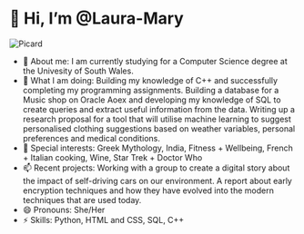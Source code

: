 <h1>
	👋 Hi, I’m @Laura-Mary
</h1>

<img src="https://giphy.com/embed/L3ut1TkDIqduYKM21D" alt=Picard>


	

- 👀 About me: I am currently studying for a Computer Science degree at the Univesity of South Wales.
- 🌱 What I am doing: Building my knowledge of C++ and successfully completing my programming assignments. Building a database for a Music shop on Oracle Aoex and developing my knowledge of SQL to create queries and extract useful information from the data. Writing up a research proposal for a tool that will utilise machine learning to suggest personalised clothing suggestions based on weather variables, personal preferences and medical conditions. 
- 💞️ Special interests: Greek Mythology, India, Fitness + Wellbeing, French + Italian cooking, Wine, Star Trek + Doctor Who 
- 📫 Recent projects: Working with a group to create a digital story about the impact of self-driving cars on our environment. A report about early encryption techniques and how they have evolved into the modern techniques that are used today. 
- 😄 Pronouns: She/Her
- ⚡ Skills: Python, HTML and CSS, SQL, C++

<!---
Laura-Mary/Laura-Mary is a ✨ special ✨ repository because its `README.md` (this file) appears on your GitHub profile.
You can click the Preview link to take a look at your changes.
--->

